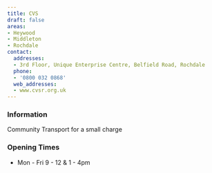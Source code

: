 ```yaml
---
title: CVS
draft: false
areas:
- Heywood
- Middleton
- Rochdale
contact:
  addresses:
  - 3rd Floor, Unique Enterprise Centre, Belfield Road, Rochdale
  phone:
  - '0800 032 0868'
  web_addresses:
  - www.cvsr.org.uk
---
```


### Information
Community Transport for a small charge

### Opening Times
* Mon - Fri 9 - 12 & 1 - 4pm

